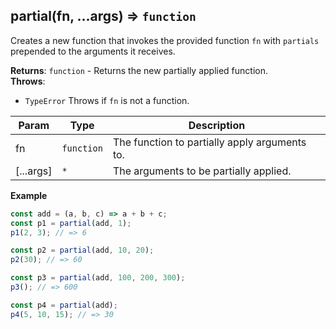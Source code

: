 <a name="partial"></a>

## partial(fn, ...args) ⇒ <code>function</code>
Creates a new function that invokes the provided function `fn` with `partials` prepended to the arguments it receives.

**Returns**: <code>function</code> - Returns the new partially applied function.  
**Throws**:

- <code>TypeError</code> Throws if `fn` is not a function.


| Param | Type | Description |
| --- | --- | --- |
| fn | <code>function</code> | The function to partially apply arguments to. |
| [...args] | <code>\*</code> | The arguments to be partially applied. |

**Example**
```js
const add = (a, b, c) => a + b + c;
const p1 = partial(add, 1);
p1(2, 3); // => 6

const p2 = partial(add, 10, 20);
p2(30); // => 60

const p3 = partial(add, 100, 200, 300);
p3(); // => 600

const p4 = partial(add);
p4(5, 10, 15); // => 30
```
